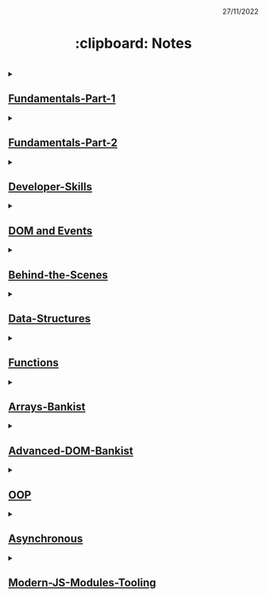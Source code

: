 <p align="right">27/11/2022</p>

<h1 align="center"> :clipboard: Notes </h1>

</br>

<details><summary>

## [Fundamentals-Part-1](https://github.com/wahyukmr/JavaScript-Programming/blob/master/01-Fundamentals-Part-1/script.js)

</summary>

### ~ Introduction of JavaScript

<strong>JavaScript is a High-Level, Object-oriented, Multi-paradigm programming language.</strong>

-   **Programming language** hanyalah alat yang memungkinkan kita untuk menulis kode yang akan memerintahkan komputer untuk melakukan sesuatu.
-   **High-level** berarti kita tidak perlu memikirkan banyak hal rumit, seperti mengelola memeori komputer.
-   **Object-oriented** berarti bahasa tersebut sebagian besar didasarkan pada konsep objek untuk menyimpan sebagian besar jenis data.
-   **Multi-paradigm** berarti fleksibel dan serbaguna, sehingga kita dapat menggunakan semua jenis gaya pemrograman yang berbeda (cara berbeda untuk menyusun kode) seperti imperative dan deklarative programming.

### ~ Type conversion and coercion :

Type Coercion atau type coercion adalah konversi nilai dari tipe data yang berbeda dan menentukan mana yang memiliki posisi lebih tinggi untuk dieksekusi terlebih dahulu.

-   **Type conversion** (ketika kita secara menual mengonversi dari satu tipe data ke tipe lainnya).
-   **Type coercion** (terjadi setiap kali operator berurusan dengan dua nilai yang memiliki tipe data berbeda, Jadi javascript dibalik layar mengonversi salah satu nilai agar sesuai dengan nilai lainnya sehingga operasi dapat dijalankan).

### ~ Truthy and falsy operators

-   Nilai falsy adalah nalai yang tidak sepenuhnya salah, tetapi akan menjadi false ketika kita mencoba mengubahnya menjadi boolean.

-   Nilai falsy di javascript: false, 0, string kosong ("", ``), undefined, null, NaN

### ~ Statements and expressions

-   **Expressions** adalah bagian kode yang menghasilkan nilai.
-   **Statements** seperti kalimat yang menerjemahkan tindakan kita, tindakan yang kita ingin program lakukan. Jadi pada dasarnya setiap kali sesuatu yang diakhiri dengan titik koma itu adalah statement.

</details>

<details> <summary>

## [Fundamentals-Part-2](https://github.com/wahyukmr/JavaScript-Programming/blob/master/02-Fundamentals-Part-2/script.js)

</summary>
  
### ~ Activating Strict Mode :

Selalu gunakan **_'use strict'_** untuk membantu men-debug code.

### ~ Reviewing Functions :

Tiga perbedaan cara menulis fungsi, tetapi semua bekerja dengan cara yang sama, menerima input data, mengubah data, dan kemudian mengeluarkan data.

1. **Fuction declaration**, fungsi yang dapat digunakan sebelum di nyatakan sebelumnya.
2. **Function expression**, pada dasarnya fungsu yang nilainya disimpan pada sebuah variabel.
3. **Arrow function**, bagus untuk fungsi dengan hanya satu baris statement. Tidak bisa mengakses kata kunci "this" dan Super di OOP.

### ~ Breaking and Continuing

-   **continue** berarti keluar dari iterasi loop saat ini dan melanjutkan ke loop selanjutnya.
-   **break** digunakan untuk sepenuhnya mengakhiri seluruh loop.

### ~ Looping

Penjelasan mengenai beberapa jenis looping di JavaScript.

1. for Loop: digunakan untuk mengulangi sebuah blok kode berdasarkan jumlah iterasi yang sudah diketahui sebelumnya. Dalam loop ini, kita harus secara manual mengatur variabel penghitung untuk mengakses setiap elemen dalam objek.

2. while Loop: Looping ini digunakan untuk mengulangi sebuah blok kode selama kondisi yang diberikan masih bernilai benar (true).

3. do-while Loop: Looping ini mirip dengan while loop, namun kode akan dieksekusi setidaknya satu kali bahkan jika kondisi awal tidak terpenuhi.

4. for-in Loop: merupakan perulangan for yang digunakan untuk mengulangi setiap properti yang terdefinisi dalam sebuah objek atau index di array, baik itu properti sendiri objek maupun properti yang diwarisi dari prototype-nya.

5. for-of Loop: Looping ini digunakan untuk melakukan perulangan terhadap isi value dari iterable object (object yang dapat diulang), seperti Array, String, Set, Map, dll.

6. forEach Loop: Looping ini khusus digunakan untuk array dan berfungsi untuk menjalankan sebuah fungsi untuk setiap elemen dalam array.

</details>

<details> <summary>

## [Developer-Skills](https://github.com/wahyukmr/JavaScript-Programming/blob/master/03-Developer-Skills/script.js)

</summary>

### ~ 4 Step to solve any problem :

1. Pastikan untuk memahami 100% masalahnya. **_ajukan pertanyaan yang tepat_** untuk mendapatkan gambaran yang jelas tentang masalahnya.
2. **_Membagi masalah_**. memecah masalah besar menjadi sub-masalah yang lebuh kecil.
3. Jangan takut untuk melakukan **_research_** pada setiap masalah (Google, stackoverflow, MDN web docs,...)
4. Untuk masalah yang lebih besar, **_tulis pseudo-code_** atau rancangan program sebelum menulis kode yang sebenarnya.

### ~ The Debugging Process :

1. **Identify** (sadar bahwa ada bug)

    - Selama development
    - Testing software
    - Report dari pengguna selama production
    - Context: browsers, user, etc

2. **Find** (Mengisolasi dimana tepatnya bug terjadi dalam kode)

    - Developer console (simple code)
    - Debugger (complex code)

3. **Fix** (Perbaiki bugnya)

    - Ubah solusi yang salah dengan solusi yang benar

4. **Prevent** (Mencegahnya agar tidak terjadi lagi)

    - Mencari untuk bug yang sama dalam kode serupa
    - Menulis test menggunakan testing software

    </details>

<details> <summary>

## [DOM and Events](<https://github.com/wahyukmr/JavaScript-Programming/blob/master/05-Dom-And-Events-Fundamental-(Project#1-Guess-My-Number)/script.js>)

</summary>

### ~ DOM (Document Object Model)

**DOM** adalah Struktur yang merepresentasikan html documents. Memungkinkan javascript untuk mengakses elemen html dan memanipulasi style (mengubah teks, atribut html dan bahkan gaya CSS) nya.

**DOM bukanlah javascript**, melainkan bagian dari Web API. Jadi, methods dan properti untuk memanipulasi DOM bukan bagian dari JavaScript, tetapi dapat berinteraksi dengan javascript.

**Tipe data yang terdapat pada DOM**:

1.  **Document**

    -   Merupakan representasi dari halaman web.
    -   Dalam satu web, terdapat satu document, dan kita tidak perlu membuatnya secara menual, karena otomatis akan ada di browser.
    -   Untuk mengakses document kita bisa menggunakan object document.
    -   **Document Object**, Kita bisa langsung menggunakannya dengan kata kunci "document".

            console.log(document);

            // output:
            <!DOCTYPE html>
            <html>
                <head></head>
                <body></body>
            </html>

    -   **Document Property**, property dalam document bisa digunkan untuk melihat semua data yang terdapat dalam document halaman web. Contoh:

            console.log(document.title);
            console.log(document.head);
            console.log(document.body);

    -   **Document Method**, banyak method yang terdapat di document digunakan untuk memanipulasi data DOM, misal membuat Node, Element, Attribute atau mengambil dan menyeleksi Node di dalam document. Contoh menyeleksi attribute id dalam element:

            console.log(document.getElementById("getId");

2.  **Node**

    -   Adalah base class untuk semua tipe data di DOM, seperti document, element, dan Attr.
    -   Artinya semua fitur yang dimiliki di Node akan dimiliki juga oleh turunannya.
    -   Node dalam DOM itu bentuknya adalah tree, artinya dengan Node kita bisa melihat **Parent** (node diatasnya), **Children** (node dibawahnya), dan **Sibling** (node yang bersebelahan / se-level).
    -   **Node Method**, method di Node bisa digunakan untuk memanipulasi data Node didalam Node tersebut. Misalnya menghapus Node children :

            <ul id="menu">
                <li id="first">First</li>
                <li id="second">Second</li>
            </ul>
            <script>
                const menu = document.getElementById("menu");
                menu.removeChildren(document.getElementById("first"));
            </script>

3.  **Element**

    -   Merupakan Node yang berbentuk element dihalaman web, misal: head, body, form, dll.
    -   Contoh menambahkan konten di element H1:

            <h1 id="title"></h1>

            <script>
                const title = document.getElementById("title");
                title.textContent = "Belajar JavaScript";
            </script>

    -   **Element Property**, karena element adalah turunan dari Node, semua property Node pun bisa digunakan di element.
    -   **Element Method**, karena element adalah turunan dari Node, semua method Node pun bisa digunakan di element.

4.  **Node List**

    -   Merupakan array/collection atau kumpulan dari Node.
    -   Biasanya NodeList digunakan ketika kita menyeleksi banyak Node sekaligus, misal ketika kita ingin mengambil semua children di Node misalnya.
    -   NodeList memiliki 2 tipe, yaitu **live** dan **static**.
    -   **live** artinya perubahan yang terjadi pada NodeList nya, akan merubah semua NodeList yang sama.
    -   Contohnya saat kita menggunakan **_element.chiidNodes_**, NodeList tersebut bersifat live.
    -   **Static** artinya perubahan yang terjadi pada NodeList nya, tidak akan merubah semua NodeList yang sama.
    -   Contohnya saat kita menggunakan **_document.querySelectorALl()_**, NoteList tersebut bersifat static.

5.  **Attr / Attribute**

    -   Merupakan representasi dari attribute sebuah element, atau singkatnya key-value, key nya adalah nama attribute dan value nya adalah value attribute.
    -   Contoh mendapatkan nama dan value attribute:

            <img id="example" src="https://example.com" alt="example">

            <script>
                imageId = document.getElementById("example");
                attribute = imageId.getAttributeNode("src");

                console.log("attribute.name"); // get name of attribute
                console.log("attribute.value"); // get value of attribute
            </script>

    -   **Attr Value**, dalam kebanyakan kasus kita langsung ingin mendapatkan value attribute. Untuk mendapatkan value attribute secara langsung menggunakan method **_getAttribute(name)_** di element.
    -   Contohnya:

            <img id="example" src="https://example.com" alt="example">

            <script>
                imageId = document.getElementById("example");
                attrValue = imageId.getAttribute("src");

                console.log("attrValue");
            </script>

    -   **Membuat attribute**, untuk membuat attribute bisa menggunakan **_document.createAttribute("name")_**
    -   Lalu untuk menambahkannya ke element, menggunakan **_element.setAttributeNode(attribute)_**.
    -   Atau bisa juga langsung membuat attribute dengan name dan value nya menggunakan **_document.setAttribute(name, value)_**.

            <img id="example">

            <script>
                const image = document.getElementById("example");

                const addAttr = image.setAttribute("src", "http://example.com");
            </script>

6.  **NamedNodeMap**

    -   Merupakan kumpulan atau collections yang berisikan attribute dalam bentuk Map.
    -   Mirip seperti NodeList, namun isinya adalah attribute.
    -   Contoh:

            <img id="example" src="https://example.com" alt="example image">

            <script>
                const image = document.getElementById("example");

                const attr = image.attributes;

                for (let babi of attr) {
                    console.log(`${babi.name} : ${babi.value}`)
                }
            </script>

**Text Node**, Merupakan Text tanpa tag HTML.

-   Dalam membuat Text Node, kita bisa menggunakan method **_document.createTextNode(string)_**. Hasilnya berupa text yang bisa ditambahkan ke Node lain.
-   Contoh, menambahkan nama text "wahyu" kedalam element div HTML :

        <div id="name"></div>

        <script>
            const name = document.querySelector("#name");

            const textName = document.createTextNode("wahyu");
            name.appendChild(textName);
        </script>

### ~ Event handlers

Node memiliki kemampuan bereaksi terhadap suatu kejadian, misal kejadian saat di klik atau saat mouse berada diatas node tersebut, dll.

Ada banyak sekali jenis kejadian yang bisa kita buatkan aksinya ketika kejadian tersebut terjadi, atau ini dikenal dengan nama **Event Handler**.

Ada dua cara menambahkan Event Handler ke Node, menggunakan **Event Target** atau **Global Event Handler**.

1.  **Event Target**

    -   merupakan parent class dari Node, artinya semua Node memiliki kemampuan dari Event Target.
    -   Pada Event Target, kita bisa menggunakan method **_addEventListener(type, callback)_** untuk menambahkan Event Target.
    -   Contoh, menambahkan suatu kejadian atau event handler ketika input di klik:

            <input id="clickMe" type="button" value="Click Me" />

            <script>
                const clickMe = document.getElementById("clickMe");
                clickMe.addEventListener("click", () => {
                    clickMe.setAttribute("value", "You Already Click Me");
                };
            </script>

2.  Global Events Handlers

    -   Untuk menambahkan Event Handler kita juga bisa menggunakan Global Events Handlers.
    -   Global Events Handlers sendiri bukanlah sebuah super class, hanya kontrak yang bisa digunakan untuk menambahkan event handler sesuai type event nya.
    -   Contoh:

            <input id="button" type="button" value="Click Me" />

              <script>
                  const button = document.getElementById("button");

                  button.onclick = () => {
                      button.setAttribute("value", "You Already Click Me");
                  }
              </script>

**Events**, beberapa jenis events yang sering digunakan:

1. **window Event**, adalah event dari browser.

    Event DOMContentLoaded dan load merupakan html event penting wajib diketahui bagi front-end web developer. Sangat disarankan menggunakan event DOMContentLoaded dibandingkan event load ketika menjalankan javascript.

    - **Event DOMContentLoaded** : event html yang dipanggil ketika dokumen HTML telah selesai load dan parsing tanpa menunggu stylesheets atau css, images, atau subframes selesai diproses.
    - **Event load** : event yang terjadi ketika halaman web telah selesai loading.
    - **onpageshow** : event yang terjadi jika halaman dikunjungi kembali.
    - **onresize** : event yang terjadi saat halaman di resize.

2. **Keyboard Event**, saat di tekan atau dilepasnya tombol pada keyboad.
    - **onkeydown** : terjadi saat menekan keyboard.
    - **onkeypress** : saat masih dalam keadaan menekan tombol.
    - **onkeyup** : saat melepas tombol.
3. **Clipboard Event**, berasal pada saat proses cut,copy atau paste pada element.
    - **oncopy** : ketika melakukan proses copy.
    - **oncut** : ketika melakukan proses cut.
    - **onpaste** : ketika melakukan proses paste.
4. **Mouse Event**, saat klik mouse.
    - **onclik** : saat cursor menekan element tertentu.
    - **ondblclick** : saat cursor menekan element 2x berturut-turut.
    - **onmouseover** : saat mouse berada di atas element tertentu.
5. **Form Event**, digunakan untuk menangkap input dari user dalam jumlah banyak sekaligus.
    - **onsubmit** : terjadi saat menekan tombol submit.
    - **oninput** : terjadi saat penambahan atau pengurangan karakter.
    - **onchange** : terjadi setelah memberi input pada field.
    - **oncopy** : terjadi jika menyalin isi dari element.
    - **onpaste** : terjadi jika menempel isi hasil copy.
    - **onfocus** : teraadi saat sebuah element pada form di pilih.
    - **onblur** : terjadi jika element tidak dipilih lagi.
6. **Method preventDefault()**, sangat berguna jika kita mau menjalankan perintah JavaScript tanpa adanya efek reload.

### ~ Style

DOM juga bisa digunakan untuk memanipulasi attribute style pada element dengan lebih mudah.

Kita bisa menggunakan **_element.style.name = value_**.

Untuk penamaan Style nya menggunakan format pascalCase, misal backgroundColor.

Contoh:

    <input type="button" value="blue" />
    <input type="button" value="red" />
    <input type="button" value="yellow" />
    <div id="canvas" style="width: 500px; height: 500px; background-color: black;"></div>

    <script>
        const buttons = document.querySelectorAll("input");
        const canvas = document.getElementById("canvas");

        for (const button of buttons) {
        button.addEventListener("click", () => {
                canvas.style.backgroundColor = button.getAttribute("value");
            })
        }
    </script>

### ~ InnerText and innerHTML

Selain **textContent**, terdapat property lain bernama **innerText** untuk mendapatkan isi text sebuah element.

Tujuannya sama, untuk mengambil atau mengubah isi text konten sebuah element, namun ada perbedaannya.

**TextContent** akan mengambil semua isi dari konten text sebuah element.

**InnerText** bisa tahu, bagaian text mana yang akan ditampilkan, dia hanya akan mengambil text nya saja.

Contoh, perbedaan textContent dan innertext:

    <p id="content">
        <script>
            console.log("hai");
        </script>
        <b>wahyu</b> komarudin <i>hidayah</i>
    </p>

    <script>
        const content = document.getElementById("content");
        console.log(content.innerText); // wahyu komarudin hidayah
        console.log(content.textContent); // console.log("hai"); </br> wahyu komarudin hidayah
    </script>

**innerHTML**, innerHTML akan mengambil seluruh element HTML nya sebagai text.

Ini juga cocok jika ingin mengubah isi dari element menggunakan text yang berisi tag HTML nya sekalian.

Contoh, mengambil seluruh element HTML nya sebagai text:

    <p id="content">
        <script>
            console.log("hai");
        </script>
        <b>wahyu</b> komarudin <i>hidayah</i>
    </p>

    <script>
        const content = document.getElementById("content");
        console.log(content.innerHTML);
        // Output:  <script>
                        console.log("hai");
                    </script>
                        <b>wahyu</b> komarudin <i>hidayah</i>
    </script>

Salah satu kemampuan dari innerHTML adalah bisa mengubah isi dari children sebuah element hanya dengan string.

Tag yang terdapat di dalam string secara otomatis akan menjadi child element.

Contoh :

    <p id="content"></p></p>

    <script>
        const content = document.getElementById("content");
        content.innerHTML = "<h1>Title</h1><p>Description</p>";
    </script>

### ~ Window

**Window** merupakan representasi window yang berisikan DOM Document.

Beberapa JavaScript function sebenarnya berasal dari object window seperti alert(), confirm() dan prompt().

Untuk menggunakan Window, cukup menggunakan kata kunci **window**.

Contoh:

    <p id="content"></p></p>

    <script>
        const content = document.getElementById("content");
        const height = window.screen.height;
        const width = window.screen.width;

        content.textContent = `Window width: ${width} - height: ${height}`;
    </script>

### ~ Query Selector

**Query Selector** merupakan method untuk menseleksi node sesuai dengan pola yang kita ingin cari.

Terdapat dua method untuk Query Selector :

1. Document.querySelector(pola) digunakan menyeleksi node pertama yang sesuai dengan pola.
2. Document.querySelectorAll(pola) digunakan untuk menyeleksi semua node yang sesuai dengan pola.

**Pola Query Selector**, Pola untuk Query Selector adalah menggunakan CSS Selector. Jadi, penggunaannya seperti ketika membuat selector di CSS.

**Universal Selector** merupakan selector untuk menyeleksi semua element. Bisa menggunakan karakter \*.

Contoh :

    <script>
        const element = document.querySelectorAll("*");
        console.log(element);
    </script>

**Type Selector** adalah selector yang digunakan untuk menyeleksi tag type HTML yang kita pilih. Untuk menggunakannya, kita bisa langsung sebutkan nama tag nya.

Contoh :

    <ul>
        <li>1</li>
        <li>2</li>
        <li>3</li>
    </ul>

    <script>
        const element = document.querySelectorAll("li");
        console.log(element);
    </script>

**Class Selector** merupakan selector untuk menyeleksi semua element yang memiliki class yang sesuai selector. Untuk menggunakannya, kita bisa sebutkan nama class nya diawali dengan titik.

Contoh :

    <ul class="menu">
        <li>1</li>
        <li>2</li>
        <li>3</li>
    </ul>

    <script>
        const element = document.querySelectorAll(".menu");
        console.log(element);
    </script>

**ID Selector** merupakan selector yang digunakan untuk menyeleksi id yang sesuai selector. Untuk menggunakannya, kita bisa gunakan nama id diawali dengan karakter #.

Contoh :

    <ul class="menu">
        <li id="menu-item">1</li>
        <li>2</li>
        <li id="menu-item">3</li>
    </ul>

    <script>
        const element = document.querySelectorAll("#menu-item");
        console.log(element);
    </script>

**Attribute Selector** merupakan selector yang bisa digunakan untuk menyeleksi element berdasarkan attribute nya.

Kita bisa menggunakan selector [attribute].

Atau bisa juga untuk tag tertentu, misal menggunakan selector div[attribute].

Contoh :

    <div class="1"></div>
    <div class="2"></div>
    <div class="3"></div>

    <script>
        const element = document.querySelectorAll("[class]");
        console.log(element);
    </script>

**Operator di Attribute Selector**, Kita juga bisa menggunakan operator pada attribut selector.

Misal [attribute=value], [attribute^=value] dan lain-lain

Contoh :

    <div class="1"></div>
    <div class="2"></div>
    <div class="3"></div>

    <script>
        const element = document.querySelectorAll("div[class^='1']");
        console.log(element);
    </script>

### ~ Web Storage

**Web storage** adalah salah satu Web API (perantara agar kode JavaScript bisa "berkomunikasi" dengan browser) yang dapat menyimpan data secara lokal pada sisi client (disimpan secara lokal pada perangkat kita).

Web Storage dapat menampung data maksimal 10MB per domain.

Fungsi dari Web Storage:

-   Menyimpan data dalam bentuk string yang dihasilkan oleh halaman web agar bisa diakses secara offline.
-   Cocok juga untuk menyimpan data konfigurasi preference untuk pengguna web.

Macam-macam Web Storage:

1. **Local Storage**:
    - Digunakan untuk menyimpan data tanpa ada batasan waktu. Data yang disimpan tidak akan hilang bila browser atau tabs browser ditutup kecuali jika kita menghapusnya.
    - Untuk menggunakan local storage, kita harus mengaksesnya melalui objek yang bernama "localStorage".
2. **Session Storage**:

    - Digunakan untuk menyimpan data sementara pada browser. Data akan hilang ketika browser atau tab browser ditutup.
    - Untuk menerapkan Session Storage, kita dapat menggunakan global objek sessionStorage.

Data yang tersimpan dalam **localStorage** atau **sessionStorage** adalah nilai dengan tipe data primitif seperti number, boolean, atau string. Bisa juga berbentuk JavaScript objek dengan mengubahnya ke dalam string (JSON)

**_Key-value_** = Metode yang dapat digunakan untuk menyimpan dan mengakses data pada storage.

Fungsi-fungsi yang ada pada Web Storage:

1. **_setItem_** = Digunakan untuk menyimpan data pada Web Storage. Fungsi ini membutuhkan dua parameter yakni key (sebagai kunci untuk mendapatkan nilai) dan value (sebagai nilai yang akan disimpan).
2. **_getItem_** = Digunakan untuk mengakses data pada Web Storage. Fungsi ini membutuhkan satu parameter yakni key (sebagai kunci untuk mendapatkan nilai), dan data yang disimpan pada Web Storage akan dikembalikan dalam bentuk string.
3. **_removeItem(key)_** = menghapus key beserta value-nya.
4. **_clear()_** = menghapus semuanya.
5. **_key(index)_** = mendapatkan key pada posisi tertentu.
6. **_length_** = jumlah item yang disimpan.

Menyimpan dan Mendapatkan Data Kompleks pada Web Storage:

-   Untuk menyimpan data kompleks seperti objek JavaScript dapat dilakukan dengan mengubah objek menjadi string menggunakan JSON.stringify().
-   Untuk mendapatkan data kompleks seperti objek JavaScript dari Web Storage dapat dilakukan dengan mengubah string objek menjadi objek menggunakan JSON.parse().

</details>

<details> <summary>

## [Behind-the-Scenes](https://github.com/wahyukmr/JavaScript-Programming/blob/master/08-Behind-the-Scenes/script.js)

</summary>

### ~ JavaScript :

-   **High-level** berarti kita tidak perlu memikirkan banyak hal rumit, seperti mengelola memeori komputer. Kelemahannya tidak akan secepat atau dioptimalkan seperti bahasa low-level.
-   **Garbage-collected** adalah algoritma didalam javascript yang secara otomatis menghapus objek lama yang tidak digunakan dari memori.
-   **Interpreted or just-in-time compiled** dengan ini javascript mengkompilasi seluruh kode kedalam mesin sekaligus dan kemudian mengeksekusinya segera.
-   **Multi-paradigm** berarti fleksibel dan serbaguna, sehingga kita dapat menggunakan semua jenis gaya pemrograman yang berbeda (cara berbeda untuk menyusun kode) seperti imperative dan deklarative programming.
-   **Prototype-based object-oriented** adalah pendekatan object-oriented berbasis prototype.
-   **First-class functions** berarti bahwa fungsi diperlakukan seperti variabel biasa, jadi dapat meneruskan fungsi ke fungsi lain dan bahkan mereturn fungsi dari fungsi.
-   **Dynamically-type language** Ini berarti bahwa JS tidak memerlukan deklarasi eksplisit dari variabel sebelum digunakan.
-   **Single-threaded** berarti bahwa JS hanya dapat melakukan satu hal pada satu waktu. Thread pada dasarnya tempat kode kita dieksekusi di CPU.
-   **Non-blocking event loop** event loop mengambil tugas yang berjalan, mengeksekusi mereka di background dan mengembalikannya ke thread utama setelah selesai.

### ~ JS Engine

**JS Engine** hanyalah sebuah program komputer yang mengeksekusi kode javascript, jadi bertanggung jawab untuk mengurai kode dan mengonversinya menjadi perintah yang dapat dijalankan dan dipahami oleh komputer.

Beberapa contoh JS Engine populer adalah V8 dari Google, SpiderMonkey dari Mozilla, dan Chakra dari Microsoft.

Setiap Engine JavaScript selalu berisi **Call Stack** dan **Heap**.

**Call Stack** adalah tempat kode kita sebenarnya dieksekusi menggunakan sesuatu yang disebut **execution context**.

**Execution context** adalah environment di mana potongan javascript diekseksi, seperti kotak yang menyimpan semua informasi yang diperlukan untuk beberapa kode yang akan dieksekusi. execution context mengandung variable environment, scope chain dan this keyword.

**Variabel environment** mencakup variable declaration(let, const dan var), function dan argument object.

**Heap** adalah tempat kumpulan memori yang terstruktur yang menyimpan semua objek(reference types) yang dibutuhkan.

### ~ JS Runtime

**JavaScript runtime** seperti kotak yang menyediakan beberapa objek ke JavaScript yang kita butuhkan sehingga dapat berinteraksi dengan dunia luar.

Inti dari setiap JS runtime selalu merupakan JS Engine. Misalnya, Browser Chrome dan node.js menggunakan Engine yang sama - V8, tetapi Runtime mereka berbeda: di Chrome memiliki window, objek DOM, dll., sedangkan node memberi kita require, Buffers dan processes.

JavaScript runtime biasanya juga menyertakan **_callback queue_**, ini adalah struktur data yang berisi semua fungsi callback yang siap dieksekusi. Misalnya callback fungsi dari DOM event listener(click, timer, dll).

ketika call stack kosong, fungsi callback diteruskan ke stack agar dapat dieksekusi. Dan ini terjadi berkat **Event loop**. Jadi event loop mengambil fungsi callback dari callback queue dan menempatkannya ke call stack sehingga dapat dieksekusi.

### ~ Scope in JavaScript :

**Scope:**

Scope merupakan area akses sebuah data.

Analogi sederhana dari Scope, seperti sebuah tas yang berisikan buku, dimana tas adalah scope yang merupakan lingkungan atau environments tempat buku itu berada atau data itu dideklarasikan.

**Scope Concepts:**

Scoping mengajukan pertanyaan "dimana variabel tinggal?" atau "dimana kita bisa mengakses variabel tertentu dan dimana yang tidak".

Beberapa konsep scope diantaranya:

1. **lexical scoping**

    Lexical scope adalah cara JavaScript menentukan scope sebuah variabel berdasarkan penempatannya dalam kode. Ketika sebuah variabel didefinisikan dalam sebuah function, variabel tersebut hanya bisa diakses di dalam function tersebut atau di dalam nested function lain yang terdapat di dalam function tersebut. Lexical scoping akan mencari variabel tersebut di dalam nested scope dari function tersebut.

2. **Scope Chain:**

    Scope chain adalah cara JavaScript **mencari variabel** saat variabel yang dipanggil tidak ditemukan di lingkup saat ini. Scope chain mencari variabel secara berurutan, dimulai dari lingkup scope saat ini dan bergerak naik ke lingkup scope parent yang lebih tinggi, sampai variabel tersebut ditemukan.

    Scope chain adalah one-way street: artinya Scope induk tidak akan pernah memiliki akses ke variabel dari inner Scope (merujuk pada lingkup variabel yang dibuat di dalam sebuah fungsi atau blok kode tertentu).

    Scope chain di dalam suatu Scope atau ruang lingkup tertentu sama dengan menambahkan semua variable environment dari semua Scope induk.

    Scope chain tidak memiliki hubungan dengan urutan di mana fungsi dipanggil. Hal ini sama sekali tidak memengaruhi Scope chain!

3. **Variabel Lookup**

    Variabel lookup adalah proses mencari nilai dari sebuah variabel, baik itu di dalam lingkup scope saat ini atau di dalam parent scope dalam scope chain. Variabel lookup akan mencari nilai variabel yang digunakan, terlepas dari di mana variabel itu didefinisikan.

Jadi, lexical scoping dan scope chain saling berkaitan dalam menentukan scope sebuah variabel dan bagaimana scope tersebut diatur secara hierarkis. Sedangkan variabel lookup adalah proses pencarian nilai dari variabel yang digunakan, baik itu di dalam lingkup scope saat ini atau di dalam parent scope dalam scope chain.

**Tiga jenis Scope di Javascript:**

1. Global Scope
    - Berada di luar dari function atau block apapun.
    - Variabel yang dideklarasikan di global scope dapat diakses **dimana saja**.
    - Data di global scope bisa diakses di local scope dan block scope.
2. Function Scope
    - Scope atau ruang lingkup dari **function**.
    - Variabel hanya dapat diakses **didalam function, Bukan** diluar.
    - Juga biasa dipanggil **_local scope_**.
    - Data di local scope bisa diakses di block scope dan tidak bisa di global scope.
3. Block Scope (ES6)
    - Mengacu pada kode didalam kurung kurawal seperti pada: **if block, for loop block, etc**
    - Data di block scope hanya bisa digunakan pada block tersebut.

### ~ Hoisting in javascript :

**Hoisting** adalah konsep di mana JavaScript mengangkat (memindahkan) deklarasi variabel dan fungsi ke atas scope, sehingga variabel atau fungsi dapat diakses sebelum dideklarasikan dalam kode. Dalam praktiknya, sebaiknya tetap dideklarasikan variabel atau fungsi terlebih dahulu sebelum digunakan agar kode lebih mudah dipahami dan dijaga keamanannya. Namun, pemahaman tentang hoisting akan membantu menghindari kesalahan dalam penulisan kode JavaScript.

Kesimpulan dari bagian ini:

-   Jangan menggunakan **var** untuk mendeklarasikan variabel.
-   Gunakan "const" pada waktu mendeklarasikan variabel.
-   Mengakses variabel sebelum mendeklarasikannya adalah praktik yang buruk dan harus dihindari.
-   Selalu mendeklarasikan fungsi terlebih dahulu sebelum menggunakannya.

### ~ How the "this" Keyword works :

**this keyword/variable** adalah variabel spesial yang dibuat untuk setiap execution context(dalam kasus ini untuk setiap fungsi). Mengambil nilai yang merujuk ke "pemilik" dari fungsi dimana kata kunci **this** ini digunakan.

Pengertian diatas bukan static. Tergantung pada bagaimana fungsi dipanggil, dan nilainya hanya diberikan ketika fungsi sebenarnya dipanggil.

Penerapan kata kunci **this:**

-   Dalam **Object Method** 👉 kata kunci **_this_** merujuk ke **objek** pemilik functionnya.
-   Di **Function** (jika menggunakan strict mode) 👉 kata kunci **_this_** mengembalikan **undefined**.
-   **Arrow Function** 👉 kata kunci **_this_** merujuk ke this dari fungsi induk terdekatnya.
-   **Event Listener** 👉 kata kunci **_this_** merujuk ke elemen DOM tempat tempat penanganan dilampirkan.

### ~ Primitives vs. Objects (Primitive vs. Reference Types) :

**Tipe Data Primitive**

-   Tipe data primitive adalah tipe data yang dianggap sebagai nilai tunggal dan bukan object.
-   Beberapa contoh diantaranya: String, Number, Boolean, Null, BigInt, Simbool, Undefined.
-   Dalam management memorinya, **Tipe Data Primitive** yang dibuat akan disimpan pada Stack engine JS, tepatnya didalam execution context (dimana mereka dideklarasikan). Setiap variabel ditempatkan pada Stack yang berbeda.
-   Jadi pada **Tipe Data Primitive**, ketika kita mengubah nilai sebuah variabel, yang terjadi adalah kita tidak mengubah nilai yang ada di dalam memori, melainkan kita membuat sebuah nilai baru yang kemudian disimpan ke dalam memori dan menggantikan nilai lama yang sebelumnya disimpan di sana. nilai lama yang sebelumnya disimpan di sana kemudian akan dibebaskan atau dihapus dari memori jika tidak digunakan lagi oleh program.
-   Contoh :

    // menggunakan tipe data primitive
    let x = 10;
    let y = x;
    x = 20;

    console.log(x); // output: 20
    console.log(y); // output: 10

**Tipe Data Reference**

-   **Tipe data reference** adalah tipe data yang merepresentasikan referensi ke object.
-   Di JavaScript **Tipe data reference** mencakup semua jenis Object. Seperti Object Literal, Arrays, Functions, Date, Map, Set, RegExp, dan banyak lagi.
-   Semua **Tipe Data Reference** akan disimpan pada **Heap** engine JS sebagai suatu referensi, bukan sebagai nilai yang sebenarnya. Saat kita membuat variabel yang menunjuk ke suatu objek atau array (tipe data reference), variabel tersebut sebenarnya menyimpan alamat memori di **Heap** di mana objek atau array tersebut disimpan, bukan isi dari objek atau array itu sendiri. Maka dari itu, jika ada perubahan keduannya akan ikut berubah.

Mendeklarasikan variabel const tidak dapat diubah nilainya hanya berlaku untuk nilai Primitive, tetapi tidak untuk nilai Reference. karena ini hanya mengubah nilai objek yang disimpan di Heap.

### ~ Regular Functions vs. Arrow Functions :

Jangan menggunakan Arrow Function pada object method.

Ketika memiliki fungsi didalam method, solusi terbaik menggunakan arrow function.

Penggunaan kata kunci **this** bergantung pada object yang memanggilnya.

Kata kunci **arguments** tidak lagi penting di javascsript karena ada cara yang lebih modern untuk melakukannya.

</details>

<details> <summary>

## [Data-Structures](https://github.com/wahyukmr/JavaScript-Programming/blob/master/09-Data-Structures-Operators/script.js)

</summary>

### ~ Destructuring :

Destructuring adalah untuk membongkar nilai Array atau Objek menjadi variabel terpisah. Dengan kata lain destructuring memecah struktur data kompleks menjadi struktur data kecil seperti variabel.

### ~ Spread Operators ( ... ) :

**Spread operator** memungkinkan kita menyebarkan atau mengeluarkan elemen yang ada di dalam array atau properti objek ke tempat dimana nilai tersebut diharapkan. Selain array dan objek, operator ini juga bisa digunakan untuk "mengeluarkan" karaketer tunggal di dalam string, tapi ini jarang dilakukan.

Seperti halnya Object.assign, Spread operator juga membuat **Shallow copy** artinya hanya menyalin nilai yang berada pada **top value**, nilai yang lebih dalam berupa **Reference types** dimana jika nilai yang disalin dimodifikasi akan berpengaruh juga pada nilai aslinya.

Spread operators bekerja pada semua yang disebut **iterable** (Array, String, Set, Map, dan yang bukan Objek).

Dapat membuat Array atau properti objek baru dan atau untuk meneruskan nilai dalam suatu fungsi secara bersamaan. Merupakan dua kasus penggunaan Spread operator.

### ~ Rest Parameters ( ... ) :

**Rest parameters** adalah fitur dimana kita bisa mengirim data sebanyak-banyakya pada satu parameter function, dan secara otomatis akan dikonversi menjadi array.

**Rest parameters** hanya boleh ada satu di function.

**Rest parameters** hanya boleh berada di posisi paling akhir, tidak boleh di depan atau ditengah, kecuali memang cuma ada 1 parameter.

### ~ Short Circuiting ( && and || ) di Non Boolean :

**Or Operator** (||)

-   membaca operan dari kiri ke kanan.
-   akan mengembalikan nilai pertama yang bernilai truty dari semua operan, atau hanya nilai terakhir jika semuanya falsy.
-   Dalam praktiknya kita dapat menggunakan **Or Operator** untuk menetapkan nilai default.

**And Operator** (&&)

-   Membaca operan dari kiri ke kanan.
-   Berarti sebaliknya dari **Or Operator**, yakni akan mengembalikan nilai pertama yang bernilai falsy.
-   jika tidak ada satupun yang bernilai falsy, maka operan terakhir yang akan diambil.
-   Sering kali kita dapat menggunakan **Operator And** untuk benar-benar menghindari if statement, yakni memeriksa apakah properti atau nilai tertentu benar-benar ada.

### ~ The Nullish Coalescing Operator ( ?? ) :

-   Merupakan operator yang mirip dengan ternary operator, berbeda pada kondisinya, jika berilai null atau undefined maka value default nya dieksekusi.
-   Nilai Nullish adalah: Null dan Undefined (**_tidak termasuk:_** 0 or ""). Jadi, jika nilainya berupa Null atau undefined, maka operan kedua yang akan dieksekusi dan direturn.

### ~ Logical Assignment Operators :

Prinsip dari cara kerjanya sama seperti OR, AND dan NULLISH operators. Tetapi dengan menggunakan Logical Assignment Operators menjadi lebih sederhana.

### ~ Looping Arrays: The for-of Loop

-   Digunakan untuk melakukan perulangan terhadap isi value dari iterable objek( seperti: arrays, strings, maps, sets ).
-   For-of tidak bisa digunakan untuk melakukan perulangan data di object secara langsung, karena object bukanlah iterable.
-   Dengan menggunakan for-of loop kita masih bisa menggnakan continue and break keywords.

### ~ Optional Chaining ( ? ) :

-   Optional Chaining = memeriksa ada atau tidaknya nilai(ada yang berarti tidak Null dan undefined), jika ada akan mengembalikan nilainya, jika tidak akan mengembalikan undefined.

### ~ Looping Object: Object Keys, Values, and Entries :

-   **Object.keys** akan mengembalikan key properti pada objek dan mengubahnya menjadi array.
-   **Object.values** akan mengembalikan value properti pada objek dan mengubahnya menjadi array.
-   **Object.entries** akan mengembalikan nomor index dan key serta value pada object dalam bentuk array.
-   Dengan ketiga method Object diatas, kita dapat melakukan looping pada object menggnakan for-of loop.

### ~ Arrays vs Sets:

Keduannya dapat digunakan jika hanya bermain dengan daftar nilai sederhana dan hanya memiliki nilai tanpa deskripsi apa pun.

Keunggulan Array:

1. Dapat digunakan jika membutuhkan daftar nilai yang berurutan (mungkin berisi nilai yang sama).
2. Dapat digunakan saat perlu untuk memaniplasi data.

Keunggulan Set:

1. Digunakan ketika perlu bekerja dengan nilai yang unik (tidak ada nilai yang sama).
2. Digunakan saat mementingkan kinerja yang tinggi.
3. Dapat digunakan untuk menghapus duplikasi nilai pada Array.

### ~ Objects vs Maps:

Keduanya dapat digunakan jika perlu pasangan key dan value. Jadi dengan key akan memiliki cara untuk mendeskripsikan atau menggambarkan value.

Keunggulan Object:

1. Cara **sederhana** untuk menyimpan keys/value.
2. Mudah untuk menulis dan mengakses value ( menggunakan operator dot atau bracket[] ).
3. Key hanya bisa bertipe **_String_**.
4. Gunakan saat membutuhkan fungsi didalamnya (method).
5. Gunakan jika ingin bekerja dengan JSON.
6. Penggunaan data Object masih digunakan sepanjang waktu.

Keunggulan Map:

1. Performa yang lebih baik.
2. Key bisa bertipe data apapun.
3. Mudah melakukan perulangan.
4. Mudah untuk menghitung panjang/ukuran data.
5. digunakan hanya ketika perlu memetakan key ke value.
6. Gunakan saat membutuhkan key yang bukan bertipe **_String_**.
7. Map merupakan data struktur yang penting saat ini.

Penggunaan Objek Array juga umum di JavaScript.

### ~ Working with String :

-   Ingat bahwa String tidak bisa dirubah (primitive), ketika menggunakan String method itu datang dari String objek, setelahnya itu akan mengembalikan String kembali.
-   Semua String method akan mengembalikan string baru(tidak mempengaruhi string aslinya).

</details>

<details> <summary>

## [Functions](https://github.com/wahyukmr/JavaScript-Programming/blob/master/10-Functions/script.js)

</summary>
  
### ~ How Passing Argument Works: value vs reference :
  
Jika kita meneruskan nilai Primitive types sebagai argumen dari sebuah fungsi, maka argumen itu merupakan salinan dari nilai aslinya, akan menjadi nilai atau variabel yang berbeda. Karnanya apabila nilai salinan diubah tidak akan mengubah nilai originalnya.

lain halnya jika kita meneruskan Reference types ke fungsi, apa yang disalin sebenarnya hanyalah referensi ke objek di memori Heap atau bisa dikatakan keduanya menunjuk pada objek yang sama di memori Heap. Jadi saat mencoba memanipulasi salinan, sama saja memaniplasi nilai originalnya.

Dalam Programming ada dua istilah yang digunakan saat berhadapan dengan fungsi, yakni **passing by value** dan **passing by reference**. Javascript tidak memiliki passing by reference, hanya passing by value. Meskipun terlihat seperti passing by reference, namun reference itu sendiri masih merupakan nilai yang berisi memori address. Jadi pada dasarnya kita meneruskan reference ke fungsi tetapi tidak melakukan **passing by reference** seperti pada pemrograman C++.

### Fuction return value

Secara default, function tidak menghasilkan value apapun.

Agar function bisa menghasilkan value, kita bisa menggunakan kata kunci return didalam block function nya, diikuti dengan data yang ingin kita hasilkan.

Menghentikan eksekusi dengan return

-   Saat menggunakan kata kunci return, maka kode setelahnya tidak akan dieksekusi.
-   kita bisa menggunakan return untuk menghentikan eksekusi sebuah function.

### ~ First-class function and Higher-order functions :

Javascript adalah bahasa yang memiiliki **First-class function** yang berarti fungsi hanya diperlakukan sebagai nilai. Karena itu kita dapat melakukan beberapa hal:

1.  Menyimpan fungsi dalam variabel atau peoperti.
2.  Meneruskan fungsi sebagai argumen ke fungsi lain, seperti saat menambahkan event listener atau event handler ke DOM Object.
3.  Dapat me-Return fungsi dari fungsi lain.
4.  Karna fungsi merupakan objek, dia juga memiliki method (**method function**). Contohnya **bind** method.

Fakta bahwa JavaScript memiliki First-class function, memungkinkan kita untuk menggunakan dan menulis **Higher-order functions**. Higher-order functions adalah fungsi yang menerima fungsi lain (Callback function) sebagai argumen atau fungsi yang mengembalikan fungsi baru.

First-class function dan Higher-order functions adalah dua hal yang berbeda. First-class function hanyalah fitur yang dimiliki atau tidak dimiliki oleh bahasa pemrograman.

### ~ Functions Accepting Callback Functions :

Callbacks sangat sering digunakan dalam JavaScript.

Beberapa keuntungan utama Callback function:

1.  Membuat mudah untuk memecah kode menjadi bagaian yang lebih dapat digunakan kembali dan saling berhubungan.
2.  Membuat abstractions, berarti bahwa kita menyembunyikan detail dari beberapa implementasi kode, karena kita tidak terlalu peduli dengan semua detail itu.

### ~ Functions Returning Functions :

-   Fungsi ini berguna dibeberapa situasi. Apalagi jika menggunakan paradigma pemrograman yang sangat penting yaitu **pemrograman fungsional**.

### ~ The call and apply methods :

-   Seperti yang dibahas sebelumnya dalam pemanggilan regular function kata kunci this merujuk ke undefined (dalam strict mode);
-   Pada **call method** argumen pertama akan mengatur kata kunci this merujuk ke fungsi apapun yang ingin kita panggil, dan argumen setelah yang pertama hanyalah argumen dari fungsi aslinya.
-   **apply method** merupakan method yang melakukan hal yang mirip seperti call method, satu-satunya perbedaan adalah apply method tidak menerima daftar argumen setelah kata kunci this, tetapi akan mengambil array argumen yang kemudian meneruskannya ke fungsi aslinya.
-   **apply method** tidak digunakan lagi dalam modern javascript. Karena sekarang memiliki cara yang lebih baik untuk melakukan hal yang sama persis dengan call method. Yakni denganmenggunakan spread operator untuk menyebarkan array.

### ~ The Bind method :

-   Sama seperti call method, bind method juga mengatur secara manual kata kunci this untuk memanggil fungsi apapun.
-   Perbedaannya bind method tidak secara langsung memanggil fungsi, tetapi me-return fungsi baru dimana kata kunci ini terikat.
-   bind method is very useful when using event listener

### ~ Immediately Invoked Function Expressions (IIFE) :

**IIFE** merupakan sebuah teknik dalam JavaScript untuk menjalankan sebuah fungsi secara otomatis pada saat ia didefinisikan.

**IIFE** dibuat dengan menempatkan fungsi dalam tanda kurung () dan menambahkan tanda kurung () lagi di bagian belakang untuk langsung memanggilnya.

**IIFE** sering digunakan untuk menjaga agar variabel yang didefinisikan di dalam fungsi tidak bocor ke lingkup global.

Sebagai contoh, jika kita ingin menjalankan sebuah fungsi secara otomatis pada saat halaman web kita dimuat, kita dapat menulisnya dalam IIsp sehingga fungsi tersebut hanya berjalan sekali saja dan tidak perlu dipanggil lagi di masa mendatang

**IIFE** juga dapat digunakan untuk membuat lingkup scope terisolasi, sehingga variabel yang didefinisikan di dalamnya tidak akan berkonflik dengan variabel di luar lingkup.

**IIFE** dapat dipanggil beberapa kali, tetapi setiap kali dipanggil, fungsi akan dibuat dan dijalankan dari awal.

### ~ Closures :

Closures adalah fitur JavaScript yang terjadi secara otomatis dalam situasi tertentu, kita hanya perlu mengenali situasi tersebut.

Contohnya, sebuah fungsi dalam sebuah fungsi akan memiliki akses ke variabel dalam fungsi induk, dan dapat mempertahankan akses tersebut bahkan setelah fungsi induk selesai dieksekusi.

Analogi sederhananya seperti orang yang tidak kehilangan akan memori atau kenangan dan tetap terkoneksi ke kampung halamannya, dimana orang sebagai fungsi dan kenangan sebagai variabel dalam induk fungsi tersebut, sedangkan kampung halaman adalah scope induk fungsi itu sendiri. Jadi fungsi tidak kehilangan koneksi dengan variabel yang disimpan dalam scope induk fungsi.

Closure juga memiliki prioritas di atas scope chain.

</details>

<details> <summary>

## [Arrays-Bankist](https://github.com/wahyukmr/JavaScript-Programming/blob/master/11-Arrays-Bankist/script.js)

</summary>

### ~ Methods Arrays summary :

**Method yang menimpa atau mengubah nilai aslinya:**

1.  Menambahkan array asli
    -   Method **push** = menambahkan elemen array dari akhir.
    -   Method **unshift** = menambahkan elemen array dari awal.
2.  Menghapus dari array asli

    -   Method **pop** = menghapus elemen array dari akhir.
    -   Method **shift** = menghapus elemen array dari awal.
    -   Method **splice** = menambah dan/atau menghapus elemen array.
        Syntax:

                array.splice(index, jumlah item yang dihapus, add 1,...add x).

3.  Lainnya
    -   reverse = membalik urutan array.
    -   sort = mengurutkan array berdasarkan kondisi pada callback function.
    -   fill = mengisi elemen tertentu dalam array dengan nilai yang ditentukan.

**Method yang membuat nilai array baru**

1. Memodifikasi elemen array
    - map = menyalin array asli, dan membuat kondisi dalam callback function.
2. Method untuk menyaring elemen array
    - filter = menyaring elemen array berdasarkan kondisi pada callback function.
3. Method untuk menyalin elemen sesuai dengan index yang di tentukan
    - slice = index awal dan index akhir.
4. Method untuk menambah array asli dengan array yang lainnya
    - concat = menggabungkan elemen array.
5. Method untuk meratakan elemen array bersarang agar memiliki kedalaman sesuai dengan yang di tentukan
    - flat
    - flatMap
6. Method untuk mendapatkan index array
    - indexOf = berdasarkan nilai.
    - findIndex = mencari elemen dalam array berdasarkan kondisi pada callback function.
7. Method untuk mendapatkan elemen array
    - find = berdasarkan kondisi pada callback function.
8. Method untuk mengetahui elemen yang termasuk kedalam array (mengembalikan boolean, sangat membantu dalam pernyataan if/else)
    - includes = berdasarkan nilai.
    - some = mengembalikan true jika salah satu elemen memenuhi kondisi (penggunaan di tandai dengan adanya kata "any").
    - every = mengembalikan true jika semua elemen memenuhi kondisi.
9. Method untuk mengubah array menjadi string
    - join = berdasarkan string pemisah.
10. Method untuk mengubah nilai
    - reduce = berdasarkan accumulator mempersingkat array menjadi nilai tunggal jenis apa pun: angka, string, boolean, atau bahkan array atau objek baru.
11. Method untuk mengulang array tanpa menghasilkan nilai baru
    - forEach = tidak membuat array baru hanya mengulangnya berdasarkan callback function.

### Looping Arrays: forEach

-   The forEach method is looping over the array and in each iteration it will execute a callback function
-   When to use for of loop and when to use forEach:
    -   when you want to use the Continue and Break statements then use the for of loop
    -   other than that it depends on personal preference

### Data Transformation: Map

-   map: to iterate over an array( similar to forEach ) returns a new array containing the results of applying an operation on all original array element
-   difference between the map method and forEach:
    -   forEach if you want to change the value of the data itself, for example entering data into the database
    -   map to make changes in the form of an array

### Data Transformation: Filter

-   filter: returns a new array containing the array elements that passed a specified test condition or filtering elements in the original array that meet certain conditions(use callback function)

### Data Transformation: Reduce

-   Reduce = Summarizing all the elements in an array into one single value
-   Sintak reduce:

        // arrow function
        reduce((nilaiSebelumnya, nilaiSaatIni, indexSaatIni, array) => { ... }, nilaiAwal)

        // callback function
        reduce(callbackFn, nilaiAwal)

-   Should always return accumulator to do the next iteration

### The Magic of Chaining Methods :

-   don't use the Chaining method for apps at scale
-   don't use methods that change the original array( such as splice method )
-   for small-scale applications, the above rules can be used

### The Find Method :

-   The Find Method: retrieves a single array element based on a condition
-   usually the purpose of the find method is to find exactly one element, therefore create a condition where only one element can satisfy that condition
-   the find method is similar to the filter method, the difference is:
    -   filter returns all elements that match the condition, while the find method returns only the first
    -   most importantly, the filter returns a new array while the find method returns the element itself and is not an array

### Method some and avery :

-   Method Some = Similar to the include method, the difference is that some methods can perform a condition to test whether at least one element of the array passed when tested with a callback function it will return true.
-   This method not change the original array
-   every method: similar to Some Method, the difference is that this method will return true if the condition for all array elements is true

### Method flat and flatMap :

-   method flat: flattens nested array elements to have the appropriate depth to the specified
-   method flatMap: combine Map method and Flat method into one part
-   method flapMap can only enter one depth

### Sorting arrays :

-   Method sort: sort arrays in alphabetical order or from A-Z
-   it can be interpreted that the Sort method does sorting by string
-   This method will change the original array

### More Ways of Creating And Filling Arrays :

-   The fill method specifed element in an array with a value - The method overwrites the origina array - Syntax:
    array.fill(value, start, end)
    </details>

<details> <summary>

## [Advanced-DOM-Bankist](https://github.com/wahyukmr/JavaScript-Programming/blob/master/13-Advanced-DOM-Bankist/script.js)

</summary>

### Event Propagation: Bubbling and Cupturing :

-   Bubbling phase the event goes up from the inside(target) to the top through the parent like a bubble in water
-   Cupturing phase the event goes down to the element(target)
-   Cupturing is rarely used, if you want to use it, set the third parameter in the event listener to true
-   Target is the place where the event came from
-   currentTarget is the element to which the event handler is attached
-   cuurrentTarget is exactly the same as "this" in the event handler

### DOM Traversing :

-   DOM Traversing means we can select elements based on other elements
-   The closest() method searches up the DOM tree for elements which matches a specified CSS selector

</details>

<details> <summary>

## [OOP](https://github.com/wahyukmr/JavaScript-Programming/blob/master/14-OOP/script.js)

</summary>
  
  ### TECHNIQUE USING PROTOTYPE INHERITANCE: Constructor functions :
  - in OOP we will create a "class" as a template, so we can create as many objects as possible with the same characters(properties and methods)
  - to make the "class" can use the function (old way). This function is called the constructor function
  - the difference between a regular function and a constructor function is that when calling a constructor function it starts with the "new" operator
  - what happens when calling a function with a "new" operator:
    - new empety object {} is created
    - then the function is called the keyword "this" = refers to the new object
    - the new object linked to the prototype property of the constructor function(in this case Person.prototype) through .__proto__
    - function constructor automatically return the new object
  - arrow function is not work in the constructor function 
  - Writing constructor functions always starts with a capital letter, same like array and Map
  - can't create method inside constructor function, to deal with this problem we can use prototype and prototype inheritance
  
  ### Prototype :
  - any function is also an object
  - every object in javascript automatically has a property called prototype. And that includes the constructor function
  - Every object created by a particular constructor function, will get access to all the mothods and properties defined in the  prototype.constructor property.
  - Prototype inheritence/delegation = if the property or method cannot be found in a particular object, javascript will look at its prototype
  
  ### TECHNIQUE USING PROTOTYPE INHERITANCE: Es6 Classes :
  - classes in javascript do the same thing as constructor functions, but use a nicer and more modern syntax. So still implementing prototype inheritance behind the scenes, but with a syntax that makes sense to people coming from other programming languages
  - add constructor methods (Just like the constructor function, we can pass arguments to the properties we want to use and have on the object)
  - when creating a new instance, the constructor will be called and will return a new object and store it in the specified variable.
  - All methods in the class will be on the prototype object, not on the object itself( same like prototype inheritance)
  - vital Records:
    - class cannot be used before it is declared
    - classes are first-class citizens, which means we can pass it into a function and return it from the function
    - classes are executed in strict mode
    - can leave constructor function and switch to classeshod inside constructor function, to deal with this problem we can use prototype and prototype inheritance
    
  ### Static Methods :
  - Static Methods is method that can be used without having to declare a class (meaning without using a variable first)
  - methods that can be accessed directly from the class without creating an object first
  
  ### TECHNIQUE USING PROTOTYPE INHERITANCE: Object.create :
  - Object.ceate is the least used way of implementing prototype inheritance
  - in Object.create, there is still prototype inheritance but no prototype property involved and also no constructor function and new operator
  - we can set prototype to any object
  - this object will be the prototype of all objects
  - in this case we manually set prototype from object steven to object PersonProto
  
  ### fake encapsulation using just convention :
  - Encapsulation is keeping some properties and methods private inside the class so that they cannot be accessed from outside the class. then the method or other property will be exposed as a public interface (API)
  
  ### encapsulation: Private class fields and methods :
  - We can think of a field as a property that will exist in all instances that we make through class. so Public Field = Public instance
  - public field/ public instance will be present in all instances created through the class, so not in prototype. Because, all methods in the class will always be added to the prototype
  - private field make the property inaccessible from the outside
  - private method hiding implementation details from outside
  - private methods are not fully supported by browsers, therefore we still use the underscore convention
  
  ### ES6 Classes Summary :
  - Student = Child Class
  - extends = inheritance between classes, automatically sets prototype
  - Person = parent class
  - public field = similar to property, available on created object
  - private field = not accessible outside of class. very suitable for implementing data privacy and encapsulation
  - static public field = field or property available only on class. like static method using static keyword to make any field static too
  - Constructor Methods = called by new operator every time we want to create a new instance/object of class. Mandatory in regular class, might be omitted in a child class
  - super = call to parent class(necessary with extends). required every time you want to write a child class, when using the extend keyword. Needs to happen before accessing this
  - instance property = available on created object. The difference between this field and the public field is that the instance property sets data based on the input of the constructor, usually this property is more personalized and unique to each object, whereas the public property is usually something that is common to all objects.
  - private methods = might not yet work in your browser. "fake" alternative: _ instead of #
  - getter methods = so that we can get the value of an object just by writing a property instead of writing a method
  - setter methods = use _ to set a property with same name as method, and also add getter
  - static methods = available only on class. Can not access instance properties nor methods, only static ones
  - some important things about class:
    - Classes just "syntactic sugar" over constructor functions
    - Classes are not hoisted
    - Classes are first-class citizens
    - Class body is always executed in strict mode

</details>

<details> <summary>

## [Asynchronous](https://github.com/wahyukmr/JavaScript-Programming/blob/master/15-Asynchronous/script.js)

</summary>
  
  ### old version of ajax calling with XML Http Request function :
  - Step by step call ajax with XML Http Request function (old way)
    - Step 1: call new XMLHttpRequest and store its value into variable
    - step 2: enter the request type and prepare the URL which will be used to make the Ajax call
    - step 3: send request to URL
    
  ### callback Hell (create an Ajax call sequence) :
  - Callback Hell is when we have lots of calls to execute asynchronous tasks sequentially, this happens in all asyncronous tasks handled with callbacks and not just calls
  - problems with callback hell will make our code messy, difficult to understand, difficult to maintain and give rise to a lot of bugs
  - to solve this problem use Promises
  
  ### Promises and Fetch API :
  - Fetch API = call modern version of ajax
  - Recap:
    - Fetch function return the promises
    - and then handle those Promises using the then method
    - to read from the response, it is necessary to call the JSON method on the response object
    - The JSON method will return Promises, because in the form of Promises it needs to be called again using the then method
    
  ### Event loops in practice :
  - Code that is outside of any callback, will be executed first (test start and test end)
  - Promise and setTimeout will finish together
</details>

<details> <summary>

## [Modern-JS-Modules-Tooling](https://github.com/wahyukmr/JavaScript-Programming/blob/master/16-Modern-JS-Modules-Tooling/script.js)

</summary>
  
  ### Introduction to NPM :
  - how to manage dependencies in a better and more modern way "with NPM"
  - when starting with NPM , it must first initialize it with "npm init"
  - after that, will generate a JSON file which is basically what will store the entire project configuration
  - if we want to move our project to someone else's computer or share it with other developers or even check it to version control like git, we must not include the module_node folder, it must be deleted first before sharing it with others. If we want to use it again on our computer, just type npm i
  
  ### Bundling with Parcel and NPM Script :
  - Install Parcel = npx i parcel --save-dev
  - Parcel is just a build tool which is also in NPM
  - So because Parcel is just a tool, it will be stored in the devDependency which is like a tool we need to build applications, but it's not a dependency included in the code
  - In order to be able to use parcel in the console like "live-server", we can have two options (using NPX or NPM script)
  - Using NPX = npx parcel berkas_html (write on the command line)
  - Using NPM script = in the script object add a property with the name start(optional) and the value is parcel_html file in the package.json file, to call it go to command line then write npm run start

-   besides being able to be used like a "live-server", parcel is also used to combine several modules together (bundling)
-   to combine modules go to package.json file then in script object add property with the name build(optional) and value is parcel build index.html, to call it go to command line then write npm run build
-   then parcel will create a "dist" folder containing the bundling results, and this folder will be sent for production

### Configuring Babel and Polyfilling :

-   configuring Babel for a super modern code transpiler reverts back to ES5 code
-   in parcel automatically uses babel to modify the code to make our code support old browsers
-   for features like Promises, all array methods, and async functions we can polyfill them, by installing packages "core-js" and "regenerator-runtime"
</details>
